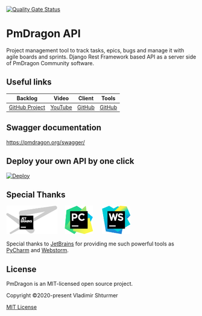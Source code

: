 [![Quality Gate Status](https://sonarcloud.io/api/project_badges/measure?project=cybersturmer_pmdragon-core-api&metric=alert_status)](https://sonarcloud.io/dashboard?id=cybersturmer_pmdragon-core-api)
# PmDragon API
Project management tool to track tasks, epics, bugs and manage it with agile boards and sprints.
Django Rest Framework based API as a server side of PmDragon Community  software.

## Useful links
| Backlog | Video | Client | Tools |
| ------- | ----- | --- | ------ |
| [GitHub Project](https://github.com/cybersturmer/pmdragon/projects/1?fullscreen=true) | [YouTube](https://www.youtube.com/watch?v=WMnpMHidtAk&list=PLS5PU3BKdEGuFIM_HychaVfK8wwyLmTR0) | [GitHub](https://github.com/cybersturmer/pmdragon-client) | [GitHub](https://github.com/cybersturmer/pmdragon) |

## Swagger documentation
https://pmdragon.org/swagger/

## Deploy your own API by one click
[![Deploy](https://www.herokucdn.com/deploy/button.svg)](https://heroku.com/deploy?template=https://github.com/cybersturmer/pmdragon-core-api)


## Special Thanks
<img src="https://raw.githubusercontent.com/cybersturmer/pmdragon/master/docs/images/jetbrains-variant-4-grayscale.svg" height="75">&nbsp;&nbsp;&nbsp;&nbsp;&nbsp;<img src="https://raw.githubusercontent.com/cybersturmer/pmdragon/master/docs/images/icon-pycharm.svg" height="75">&nbsp;&nbsp;&nbsp;&nbsp;&nbsp;&nbsp;<img src="https://raw.githubusercontent.com/cybersturmer/pmdragon/master/docs/images/icon-webstorm.svg" height="75">

Special thanks to [JetBrains](https://www.jetbrains.com/?from=pmdragon) for providing me such powerful tools as [PyCharm](https://www.jetbrains.com/pycharm/?from=pmdragon) and [Webstorm](https://www.jetbrains.com/webstorm/?from=pmdragon).


## License

PmDragon is an MIT-licensed open source project.

Copyright ©2020-present Vladimir Shturmer

[MIT License](https://en.wikipedia.org/wiki/MIT_License)
